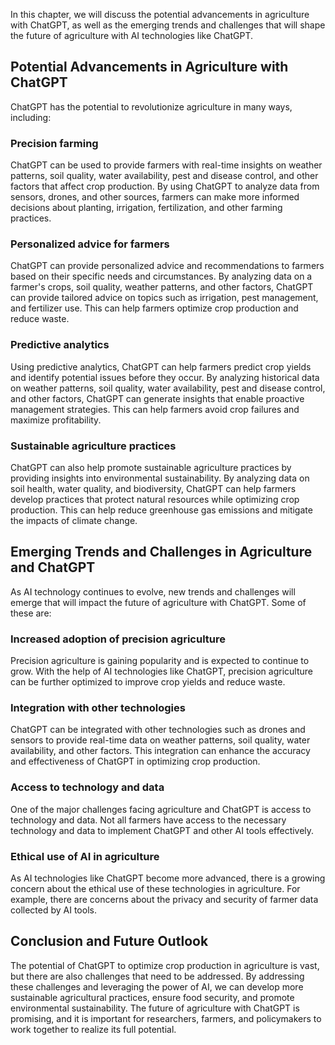 
In this chapter, we will discuss the potential advancements in agriculture with ChatGPT, as well as the emerging trends and challenges that will shape the future of agriculture with AI technologies like ChatGPT.

Potential Advancements in Agriculture with ChatGPT
--------------------------------------------------

ChatGPT has the potential to revolutionize agriculture in many ways, including:

### Precision farming

ChatGPT can be used to provide farmers with real-time insights on weather patterns, soil quality, water availability, pest and disease control, and other factors that affect crop production. By using ChatGPT to analyze data from sensors, drones, and other sources, farmers can make more informed decisions about planting, irrigation, fertilization, and other farming practices.

### Personalized advice for farmers

ChatGPT can provide personalized advice and recommendations to farmers based on their specific needs and circumstances. By analyzing data on a farmer's crops, soil quality, weather patterns, and other factors, ChatGPT can provide tailored advice on topics such as irrigation, pest management, and fertilizer use. This can help farmers optimize crop production and reduce waste.

### Predictive analytics

Using predictive analytics, ChatGPT can help farmers predict crop yields and identify potential issues before they occur. By analyzing historical data on weather patterns, soil quality, water availability, pest and disease control, and other factors, ChatGPT can generate insights that enable proactive management strategies. This can help farmers avoid crop failures and maximize profitability.

### Sustainable agriculture practices

ChatGPT can also help promote sustainable agriculture practices by providing insights into environmental sustainability. By analyzing data on soil health, water quality, and biodiversity, ChatGPT can help farmers develop practices that protect natural resources while optimizing crop production. This can help reduce greenhouse gas emissions and mitigate the impacts of climate change.

Emerging Trends and Challenges in Agriculture and ChatGPT
---------------------------------------------------------

As AI technology continues to evolve, new trends and challenges will emerge that will impact the future of agriculture with ChatGPT. Some of these are:

### Increased adoption of precision agriculture

Precision agriculture is gaining popularity and is expected to continue to grow. With the help of AI technologies like ChatGPT, precision agriculture can be further optimized to improve crop yields and reduce waste.

### Integration with other technologies

ChatGPT can be integrated with other technologies such as drones and sensors to provide real-time data on weather patterns, soil quality, water availability, and other factors. This integration can enhance the accuracy and effectiveness of ChatGPT in optimizing crop production.

### Access to technology and data

One of the major challenges facing agriculture and ChatGPT is access to technology and data. Not all farmers have access to the necessary technology and data to implement ChatGPT and other AI tools effectively.

### Ethical use of AI in agriculture

As AI technologies like ChatGPT become more advanced, there is a growing concern about the ethical use of these technologies in agriculture. For example, there are concerns about the privacy and security of farmer data collected by AI tools.

Conclusion and Future Outlook
-----------------------------

The potential of ChatGPT to optimize crop production in agriculture is vast, but there are also challenges that need to be addressed. By addressing these challenges and leveraging the power of AI, we can develop more sustainable agricultural practices, ensure food security, and promote environmental sustainability. The future of agriculture with ChatGPT is promising, and it is important for researchers, farmers, and policymakers to work together to realize its full potential.
